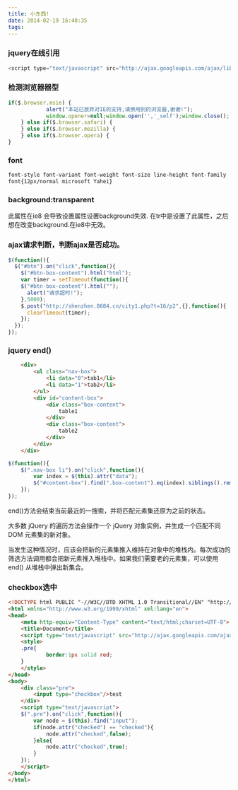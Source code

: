 ```yaml
---
title: 小东西!
date: 2014-02-19 16:40:35
tags:
---
```

### jquery在线引用
``` javascript
<script type="text/javascript" src="http://ajax.googleapis.com/ajax/libs/jquery/1.7/jquery.min.js"></script>  
```

### 检测浏览器器型
``` javascript
if($.browser.msie) { 
			alert("本站已放弃对IE的支持,请换用别的浏览器,谢谢!");
			window.opener=null;window.open('','_self');window.close();
	} else if($.browser.safari) { 
	} else if($.browser.mozilla) { 
	} else if($.browser.opera) { 
}
```

### font
``` css
font-style font-variant font-weight font-size line-height font-family
font{12px/normal microsoft Yahei}
```

### background:transparent

此属性在ie8 会导致设置属性设置background失效.
在tr中是设置了此属性，之后想在改变background.在ie8中无效。

### ajax请求判断，判断ajax是否成功。
``` javascript
$(function(){
  $("#btn").on("click",function(){
    $("#btn-box-content").html("html");
    var timer = setTimeout(function(){
    $("#btn-box-content").html("");
      alert("请求超时!");
    },5000);
    $.post("http://shenzhen.8684.cn/city1.php?t=16/p2",{},function(){
      clearTimeout(timer);
    });
  });
});
```

### jquery end()
``` html
	<div>
		<ul class="nav-box">
			<li data="0">tab1</li>
			<li data="1">tab2</li>
		</ul>
		<div id="content-box">
			<div class="box-content">
				table1
			</div>
			<div class="box-content">
				table2
			</div>
		</div>
	</div>
```
``` javascript
$(function(){
	$(".nav-box li").on("click",function(){
		var index = $(this).attr("data");
		$("#content-box").find(".box-content").eq(index).siblings().removeClass("active").end().addClass("active");
	});
});
```
end()方法会结束当前最近的一搜索，并将匹配元素集还原为之前的状态。

大多数 jQuery 的遍历方法会操作一个 jQuery 对象实例，并生成一个匹配不同 DOM 元素集的新对象。

当发生这种情况时，应该会把新的元素集推入维持在对象中的堆栈内。每次成功的筛选方法调用都会把新元素推入堆栈中。如果我们需要老的元素集，可以使用 end() 从堆栈中弹出新集合。

### checkbox选中
``` html
<!DOCTYPE html PUBLIC "-//W3C//DTD XHTML 1.0 Transitional//EN" "http://www.w3.org/TR/xhtml1/DTD/xhtml1-transitional.dtd">
<html xmlns="http://www.w3.org/1999/xhtml" xml:lang="en">
<head>
	<meta http-equiv="Content-Type" content="text/html;charset=UTF-8">
	<title>Document</title>
	<script type="text/javascript" src="http://ajax.googleapis.com/ajax/libs/jquery/1.7/jquery.min.js"></script>   
	<style>
	.pre{
			border:1px solid red;
	}
	</style>
</head>
<body>
	<div class="pre">
		<input type="checkbox"/>test
	</div>
	<script type="text/javascript">
	$(".pre").on("click",function(){
		var node = $(this).find("input");
		if(node.attr("checked") == "checked"){
			node.attr("checked",false);
		}else{
			node.attr("checked",true);
		}
	});
	</script>
</body>
</html>
```





